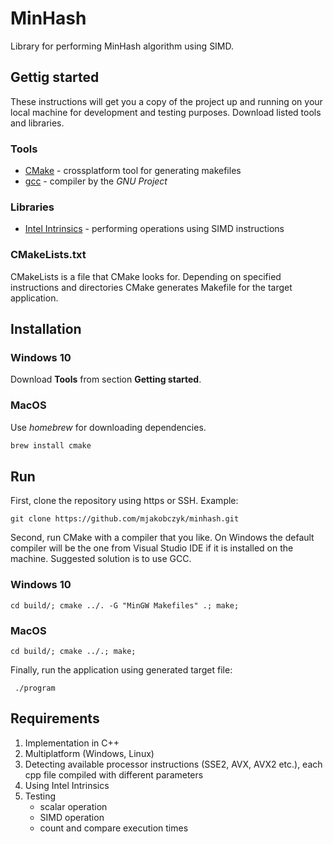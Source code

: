 # MinHash

Library for performing MinHash algorithm using SIMD.

## Gettig started

These instructions will get you a copy of the project up and running on your local machine for development and testing purposes. Download listed tools and libraries.

### Tools

* [CMake](https://cmake.org/) - crossplatform tool for generating makefiles
* [gcc](http://www.mingw.org/) - compiler by the *GNU Project*

### Libraries

* [Intel Intrinsics](https://software.intel.com/sites/landingpage/IntrinsicsGuide/#) - performing operations using SIMD instructions

### CMakeLists.txt

CMakeLists is a file that CMake looks for. Depending on specified instructions and directories CMake generates Makefile for the target application.

## Installation

### Windows 10

Download **Tools** from section **Getting started**.

### MacOS

Use *homebrew* for downloading dependencies.

```bash
brew install cmake
```

## Run

First, clone the repository using https or SSH. Example:

```git clone https://github.com/mjakobczyk/minhash.git```

Second, run CMake with a compiler that you like. On Windows the default compiler will be the one from Visual Studio IDE if it is installed on the machine. Suggested solution is to use GCC.

### Windows 10

```cd build/; cmake ../. -G "MinGW Makefiles" .; make;```

### MacOS

```cd build/; cmake ../.; make;```

Finally, run the application using generated target file:

``` ./program```

## Requirements

1. Implementation in C++
2. Multiplatform (Windows, Linux)
3. Detecting available processor instructions (SSE2, AVX, AVX2 etc.), each cpp file compiled with different parameters
4. Using Intel Intrinsics
5. Testing
    * scalar operation
    * SIMD operation
    * count and compare execution times